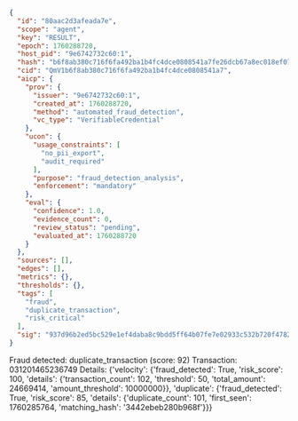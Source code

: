 ```json
{
  "id": "80aac2d3afeada7e",
  "scope": "agent",
  "key": "RESULT",
  "epoch": 1760288720,
  "host_pid": "9e6742732c60:1",
  "hash": "b6f8ab380c716f6fa492ba1b4fc4dce0808541a7fe26dcb67a8ec018ef07dfe3",
  "cid": "QmV1b6f8ab380c716f6fa492ba1b4fc4dce0808541a7",
  "aicp": {
    "prov": {
      "issuer": "9e6742732c60:1",
      "created_at": 1760288720,
      "method": "automated_fraud_detection",
      "vc_type": "VerifiableCredential"
    },
    "ucon": {
      "usage_constraints": [
        "no_pii_export",
        "audit_required"
      ],
      "purpose": "fraud_detection_analysis",
      "enforcement": "mandatory"
    },
    "eval": {
      "confidence": 1.0,
      "evidence_count": 0,
      "review_status": "pending",
      "evaluated_at": 1760288720
    }
  },
  "sources": [],
  "edges": [],
  "metrics": {},
  "thresholds": {},
  "tags": [
    "fraud",
    "duplicate_transaction",
    "risk_critical"
  ],
  "sig": "937d96b2ed5bc529e1ef4daba8c9bdd5ff64b07fe7e02933c532b720f478244d"
}
```

Fraud detected: duplicate_transaction (score: 92)
Transaction: 031201465236749
Details: {'velocity': {'fraud_detected': True, 'risk_score': 100, 'details': {'transaction_count': 102, 'threshold': 50, 'total_amount': 24669414, 'amount_threshold': 10000000}}, 'duplicate': {'fraud_detected': True, 'risk_score': 85, 'details': {'duplicate_count': 101, 'first_seen': 1760285764, 'matching_hash': '3442ebeb280b968f'}}}
